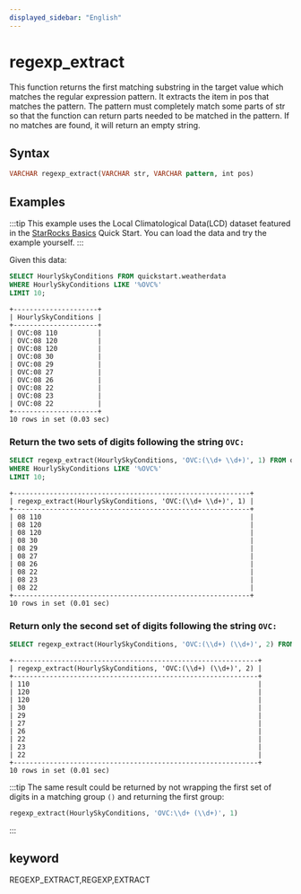 ```yaml
---
displayed_sidebar: "English"
---
```


# regexp_extract



This function returns the first matching substring in the target value which matches the regular expression pattern. It extracts the item in pos that matches the pattern. The pattern must completely match some parts of str so that the function can return parts needed to be matched in the pattern. If no matches are found, it will return an empty string.

## Syntax

```Haskell
VARCHAR regexp_extract(VARCHAR str, VARCHAR pattern, int pos)
```

## Examples

:::tip
This example uses the Local Climatological Data(LCD) dataset featured in the [StarRocks Basics](../../../quick_start/shared-nothing.md) Quick Start. You can load the data and try the example yourself.
:::

Given this data:

```SQL
SELECT HourlySkyConditions FROM quickstart.weatherdata
WHERE HourlySkyConditions LIKE '%OVC%'
LIMIT 10;
```

```plaintext
+---------------------+
| HourlySkyConditions |
+---------------------+
| OVC:08 110          |
| OVC:08 120          |
| OVC:08 120          |
| OVC:08 30           |
| OVC:08 29           |
| OVC:08 27           |
| OVC:08 26           |
| OVC:08 22           |
| OVC:08 23           |
| OVC:08 22           |
+---------------------+
10 rows in set (0.03 sec)
```

### Return the two sets of digits following the string `OVC: `

```SQL
SELECT regexp_extract(HourlySkyConditions, 'OVC:(\\d+ \\d+)', 1) FROM quickstart.weatherdata
WHERE HourlySkyConditions LIKE '%OVC%'
LIMIT 10;
```

```plaintext
+-----------------------------------------------------------+
| regexp_extract(HourlySkyConditions, 'OVC:(\\d+ \\d+)', 1) |
+-----------------------------------------------------------+
| 08 110                                                    |
| 08 120                                                    |
| 08 120                                                    |
| 08 30                                                     |
| 08 29                                                     |
| 08 27                                                     |
| 08 26                                                     |
| 08 22                                                     |
| 08 23                                                     |
| 08 22                                                     |
+-----------------------------------------------------------+
10 rows in set (0.01 sec)
```

### Return only the second set of digits following the string `OVC: `

```SQL
SELECT regexp_extract(HourlySkyConditions, 'OVC:(\\d+) (\\d+)', 2) FROM quickstart.weatherdata WHERE HourlySkyConditions LIKE '%OVC%' LIMIT 10;
```

```plaintext
+-------------------------------------------------------------+
| regexp_extract(HourlySkyConditions, 'OVC:(\\d+) (\\d+)', 2) |
+-------------------------------------------------------------+
| 110                                                         |
| 120                                                         |
| 120                                                         |
| 30                                                          |
| 29                                                          |
| 27                                                          |
| 26                                                          |
| 22                                                          |
| 23                                                          |
| 22                                                          |
+-------------------------------------------------------------+
10 rows in set (0.01 sec)
```

:::tip
The same result could be returned by not wrapping the first set of digits in a matching group `()` and returning the first group:

```SQL
regexp_extract(HourlySkyConditions, 'OVC:\\d+ (\\d+)', 1)
```

:::

## keyword

REGEXP_EXTRACT,REGEXP,EXTRACT
